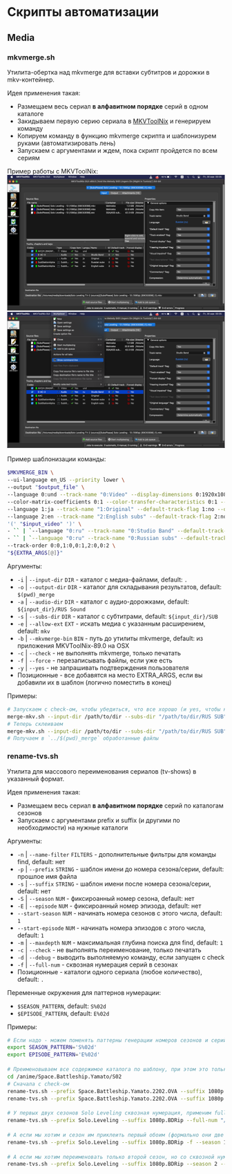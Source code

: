 # Скрипты автоматизации


## Media

### mkvmerge.sh

Утилита-обертка над mkvmerge для вставки субтитров и дорожки в mkv-контейнер.

Идея применения такая:
- Размещаем весь сериал **в алфавитном порядке** серий в одном каталоге
- Закидываем первую серию сериала в [MKVToolNix](https://mkvtoolnix.download/) и генерируем команду
- Копируем команду в функцию mkvmerge скрипта и шаблонизурем руками (автоматизировать лень)
- Запускаем с аргументами и ждем, пока скрипт пройдется по всем сериям

Пример работы с MKVToolNix:
![Screen-1](./img/MKVToolNix-1.png)
![Screen-2](./img/MKVToolNix-2.png)

Пример шаблонизации команды:
```bash
$MKVMERGE_BIN \
--ui-language en_US --priority lower \
--output "$output_file" \
--language 0:und --track-name "0:Video" --display-dimensions 0:1920x1080 \
--color-matrix-coefficients 0:1 --color-transfer-characteristics 0:1 --color-primaries 0:1 \
--language 1:ja --track-name "1:Original" --default-track-flag 1:no --original-flag 1:yes \
--language 2:en --track-name "2:English subs" --default-track-flag 2:no --sub-charset 2:UTF-8 \
'(' "$input_video" ')' \
- `` | `--language "0:ru" --track-name "0:Studio Band" --default-track-flag 0:yes '(' "$input_audio" '` -' \
- `` | `--language "0:ru" --track-name "0:Russian subs" --default-track-flag 0:no '(' "$input_subs" '` -' \
--track-order 0:0,1:0,0:1,2:0,0:2 \
"${EXTRA_ARGS[@]}"
```

Аргументы:
- `-i` | `--input-dir` `DIR` - каталог с медиа-файлами, default: `.`
- `-o` | `--output-dir` `DIR` - каталог для складывания результатов, default: `$(pwd)_merge`
- `-a` | `--audio-dir` `DIR` - каталог с аудио-дорожками, default: `${input_dir}/RUS Sound`
- `-s` | `--subs-dir` `DIR` - каталог с субтитрами, default: `${input_dir}/SUB`
- `-e` | `--allow-ext` `EXT` - искать медиа с указанным расширением, default: `mkv`
- `-b` | `--mkvmerge-bin` `BIN` - путь до утилиты mkvmerge, default: из приложения MKVToolNix-89.0 на OSX
- `-c` | `--check` - не выполнять mkvmerge, только печатать
- `-f` | `--force` - перезаписывать файлы, если уже есть
- `-y` | `--yes` - не запрашивать подтверждения пользователя
- Позиционные - все добавятся на место EXTRA_ARGS, если вы добавили их в шаблон (логично поместить в конец)

Примеры:
```bash
# Запускаем с check-ом, чтобы убедиться, что все хорошо (и yes, чтобы не подтверждать)
merge-mkv.sh --input-dir /path/to/dir --subs-dir "/path/to/dir/RUS SUB" --check --yes
# Теперь склеиваем
merge-mkv.sh --input-dir /path/to/dir --subs-dir "/path/to/dir/RUS SUB"
# Получаем в `../$(pwd)_merge` обработанные файлы
```


### rename-tvs.sh

Утилита для массового переименования сериалов (tv-shows) в указанный формат.

Идея применения такая:
- Размещаем весь сериал **в алфавитном порядке** серий по каталогам сезонов
- Запускаем с аргументами prefix и suffix (и другими по необходимости) на нужные каталоги

Аргументы:
- `-n` | `--name-filter` `FILTERS` - дополнительные фильтры для команды find, default: нет
- `-p` | `--prefix` `STRING` - шаблон имени до номера сезона/серии, default: прошлое имя файла
- `-s` | `--suffix` `STRING` - шаблон имени после номера сезона/серии, default: нет
- `-S` | `--season` `NUM` - фиксироанный номер сезона, default: нет
- `-E` | `--episode` `NUM` - фиксироанный номер эпизода, default: нет
- `--start-season` `NUM` - начинать номера сезонов с этого числа, default: `1`
- `--start-episode` `NUM` - начинать номера эпизодов с этого числа, default: `1`
- `-m` | `--maxdepth` `NUM` - максимальная глубина поиска для find, default: `1`
- `-c` | `--check` - не выполнять переименование, только печатать
- `-d` | `--debug` - выводить выполняемую команду, если запущен с check
- `-f` | `--full-num` - сквозная нумерация серий в сезонах
- Позиционные - каталоги одного сериала (любое количество), default: `.`

Переменные окружения для паттернов нумерации:
- `$SEASON_PATTERN`, default: `S%02d`
- `$EPISODE_PATTERN`, default: `E%02d`

Примеры:
```bash
# Если надо - можем поменять паттерны генерации номеров сезонов и серий
export SEASON_PATTERN='S%02d'
export EPISODE_PATTERN='E%02d'

# Преименовываем все содержимое каталога по шаблону, при этом это только 2 сезон
cd /anime/Space.Battleship.Yamato/S02
# Сначала с check-ом
rename-tvs.sh --prefix Space.Battleship.Yamato.2202.OVA --suffix 1080p.BDRip.{tmdb-45844} --season 2 --check
rename-tvs.sh --prefix Space.Battleship.Yamato.2202.OVA --suffix 1080p.BDRip.{tmdb-45844} --season 2

# У первых двух сезонов Solo Leveling сквозная нумерация, применим full-num (f) и передадим сразу два каталога
rename-tvs.sh --prefix Solo.Leveling --suffix 1080p.BDRip --full-num "/anime/SL/TV-1" "/anime/SL/TV-2"

# А если мы хотим и сезон им приклеить первый обоим (формально они две части одного сезона), то так:
rename-tvs.sh --prefix Solo.Leveling --suffix 1080p.BDRip -f --season 1 "/anime/SL/TV-1" "/anime/SL/TV-2"

# А если мы хотим переименовать только второй сезон, но со сквозной нумерации с 13 серии, то так:
rename-tvs.sh --prefix Solo.Leveling --suffix 1080p.BDRip --season 2 --start-episode 13  "/anime/SL/TV-2"
```
